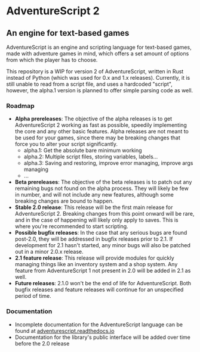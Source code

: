# AdventureScript 2
## An engine for text-based games

AdventureScript is an engine and scripting language for text-based games, made with adventure games in mind, which offers a set amount of options from which the player has to choose.

This repository is a WIP for version 2 of AdventureScript, written in Rust instead of Python (which was used for 0.x and 1.x releases). Currently, it is still unable to read from a script file, and uses a hardcoded "script", however, the alpha.1 version is planned to offer simple parsing code as well.

### Roadmap
* **Alpha prereleases**: The objective of the alpha releases is to get AdventureScript 2 working as fast as possible, speedily implementing the core and any other basic features. Alpha releases are not meant to be used for your games, since there may be breaking changes that force you to alter your script significantly.
    - alpha.1: Get the absolute bare minimum working
    - alpha.2: Multiple script files, storing variables, labels...
    - alpha.3: Saving and restoring, improve error managing, improve args managing
    - ...
* **Beta prereleases**: The objective of the beta releases is to patch out any remaining bugs not found on the alpha process. They will likely be few in number, and will not include any new features, although some breaking changes are bound to happen.
* **Stable 2.0 release**: This release will be the first main release for AdventureScript 2. Breaking changes from this point onward will be rare, and in the case of happening will likely only apply to saves. This is where you're recommended to start scripting.
* **Possible bugfix releases**: In the case that any serious bugs are found post-2.0, they will be addressed in bugfix releases prior to 2.1. If development for 2.1 hasn't started, any minor bugs will also be patched out in a minor 2.0.x release.
* **2.1 feature release**: This release will provide modules for quickly managing things like an inventory system and a shop system. Any feature from AdventureScript 1 not present in 2.0 will be added in 2.1 as well.
* **Future releases**: 2.1.0 won't be the end of life for AdventureScript. Both bugfix releases and feature releases will continue for an unspecified period of time. 

### Documentation
* Incomplete documentation for the AdventureScript language can be found at [adventurescript.readthedocs.io](https://adventurescript.readthedocs.io)
* Documentation for the library's public interface will be added over time before the 2.0 release
